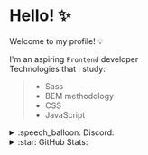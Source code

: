 # Hello! :sparkles:
Welcome to my profile! 💡 

I'm an aspiring `Frontend` developer
<br>
Technologies that I study:
> + Sass
> + BEM methodology
> + CSS
> + JavaScript

<details>
  <summary>:speech_balloon: Discord:</summary>
    <hr>
    <a href="https://discord.com/users/1061561749704282162">
    <img src="https://lanyard.cnrad.dev/api/1061561749704282162?hideTimestamp=true&idleMessage=+Hello..." />
    </a>
</details>

<details>
  <summary>:star: GitHub Stats:</summary>
    <hr>
    <a href="#">
      <img src="https://github-readme-stats.vercel.app/api?username=The-Annley&show_icons=true&theme=github_dark&border_radius=25">
    </a>

</details>
